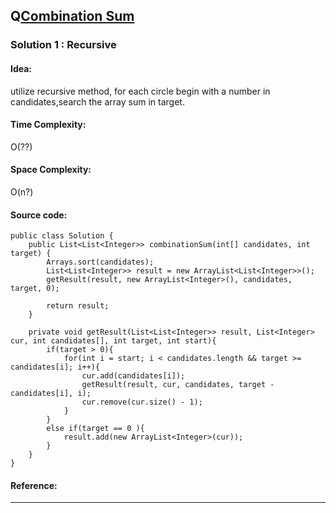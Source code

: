 ## Q[Combination Sum](https://leetcode.com/problems/combination-sum/) 

### Solution 1 : Recursive
#### Idea: 
utilize recursive method, for each circle begin with a number in candidates,search the array sum in target.
#### Time Complexity:
O(??)
#### Space Complexity:
O(n?)
#### Source code:
```
public class Solution {
    public List<List<Integer>> combinationSum(int[] candidates, int target) {
        Arrays.sort(candidates);
        List<List<Integer>> result = new ArrayList<List<Integer>>();
        getResult(result, new ArrayList<Integer>(), candidates, target, 0);

        return result;
    }

    private void getResult(List<List<Integer>> result, List<Integer> cur, int candidates[], int target, int start){
        if(target > 0){
            for(int i = start; i < candidates.length && target >= candidates[i]; i++){
                cur.add(candidates[i]);
                getResult(result, cur, candidates, target - candidates[i], i);
                cur.remove(cur.size() - 1);
            }
        }
        else if(target == 0 ){
            result.add(new ArrayList<Integer>(cur));
        }
    }
}

```
#### Reference:

---

